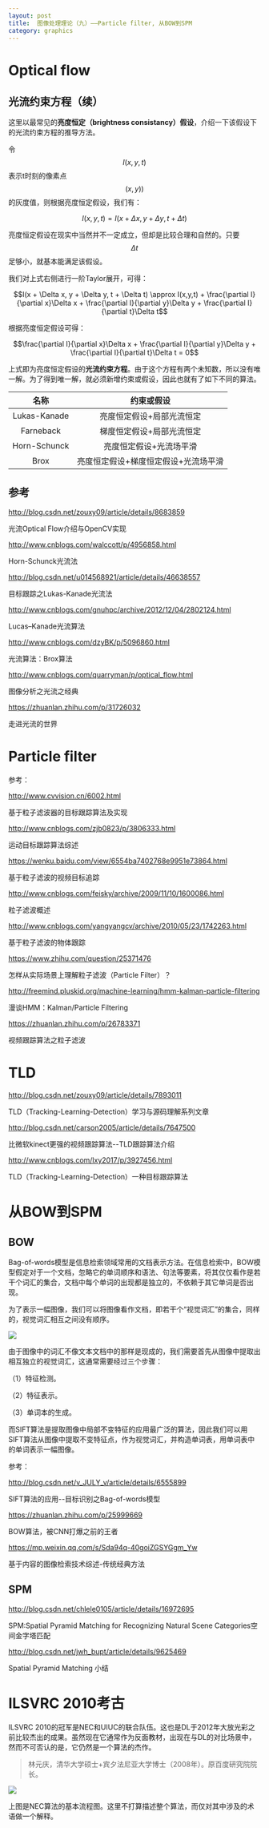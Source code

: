 ```yaml
---
layout: post
title:  图像处理理论（九）——Particle filter, 从BOW到SPM
category: graphics 
---
```


# Optical flow

## 光流约束方程（续）

这里以最常见的**亮度恒定（brightness consistancy）假设**，介绍一下该假设下的光流约束方程的推导方法。

令$$I(x,y,t)$$表示t时刻的像素点$$(x,y))$$的灰度值，则根据亮度恒定假设，我们有：

$$I(x,y,t) = I(x + \Delta x, y + \Delta y, t + \Delta t)$$

亮度恒定假设在现实中当然并不一定成立，但却是比较合理和自然的。只要$$\Delta t$$足够小，就基本能满足该假设。

我们对上式右侧进行一阶Taylor展开，可得：

$$I(x + \Delta x, y + \Delta y, t + \Delta t) \approx I(x,y,t) + \frac{\partial I}{\partial x}\Delta x + \frac{\partial I}{\partial y}\Delta y + \frac{\partial I}{\partial t}\Delta t$$

根据亮度恒定假设可得：

$$\frac{\partial I}{\partial x}\Delta x + \frac{\partial I}{\partial y}\Delta y + \frac{\partial I}{\partial t}\Delta t = 0$$

上式即为亮度恒定假设的**光流约束方程**。由于这个方程有两个未知数，所以没有唯一解。为了得到唯一解，就必须新增约束或假设，因此也就有了如下不同的算法。

| 名称 | 约束或假设 |
|:--:|:--:|
| Lukas-Kanade | 亮度恒定假设+局部光流恒定 |
| Farneback | 梯度恒定假设+局部光流恒定 |
| Horn-Schunck | 亮度恒定假设+光流场平滑 |
| Brox | 亮度恒定假设+梯度恒定假设+光流场平滑 |

## 参考

http://blog.csdn.net/zouxy09/article/details/8683859

光流Optical Flow介绍与OpenCV实现

http://www.cnblogs.com/walccott/p/4956858.html

Horn-Schunck光流法

http://blog.csdn.net/u014568921/article/details/46638557

目标跟踪之Lukas-Kanade光流法

http://www.cnblogs.com/gnuhpc/archive/2012/12/04/2802124.html

Lucas–Kanade光流算法

http://www.cnblogs.com/dzyBK/p/5096860.html

光流算法：Brox算法

http://www.cnblogs.com/quarryman/p/optical_flow.html

图像分析之光流之经典

https://zhuanlan.zhihu.com/p/31726032

走进光流的世界

# Particle filter




参考：

http://www.cvvision.cn/6002.html

基于粒子滤波器的目标跟踪算法及实现

http://www.cnblogs.com/zjb0823/p/3806333.html

运动目标跟踪算法综述

https://wenku.baidu.com/view/6554ba7402768e9951e73864.html

基于粒子滤波的视频目标追踪

http://www.cnblogs.com/feisky/archive/2009/11/10/1600086.html

粒子滤波概述

http://www.cnblogs.com/yangyangcv/archive/2010/05/23/1742263.html

基于粒子滤波的物体跟踪

https://www.zhihu.com/question/25371476

怎样从实际场景上理解粒子滤波（Particle Filter）？

http://freemind.pluskid.org/machine-learning/hmm-kalman-particle-filtering

漫谈HMM：Kalman/Particle Filtering

https://zhuanlan.zhihu.com/p/26783371

视频跟踪算法之粒子滤波

# TLD

http://blog.csdn.net/zouxy09/article/details/7893011

TLD（Tracking-Learning-Detection）学习与源码理解系列文章

http://blog.csdn.net/carson2005/article/details/7647500

比微软kinect更强的视频跟踪算法--TLD跟踪算法介绍

http://www.cnblogs.com/lxy2017/p/3927456.html

TLD（Tracking-Learning-Detection）一种目标跟踪算法

# 从BOW到SPM

## BOW

Bag-of-words模型是信息检索领域常用的文档表示方法。在信息检索中，BOW模型假定对于一个文档，忽略它的单词顺序和语法、句法等要素，将其仅仅看作是若干个词汇的集合，文档中每个单词的出现都是独立的，不依赖于其它单词是否出现。

为了表示一幅图像，我们可以将图像看作文档，即若干个“视觉词汇”的集合，同样的，视觉词汇相互之间没有顺序。

![](/images/article/cv_bow.jpg)

由于图像中的词汇不像文本文档中的那样是现成的，我们需要首先从图像中提取出相互独立的视觉词汇，这通常需要经过三个步骤：

（1）特征检测。

（2）特征表示。

（3）单词本的生成。

而SIFT算法是提取图像中局部不变特征的应用最广泛的算法，因此我们可以用SIFT算法从图像中提取不变特征点，作为视觉词汇，并构造单词表，用单词表中的单词表示一幅图像。

参考：

http://blog.csdn.net/v_JULY_v/article/details/6555899

SIFT算法的应用--目标识别之Bag-of-words模型

https://zhuanlan.zhihu.com/p/25999669

BOW算法，被CNN打爆之前的王者

https://mp.weixin.qq.com/s/Sda94q-40goiZGSYGgm_Yw

基于内容的图像检索技术综述-传统经典方法

## SPM

http://blog.csdn.net/chlele0105/article/details/16972695

SPM:Spatial Pyramid Matching for Recognizing Natural Scene Categories空间金字塔匹配

http://blog.csdn.net/jwh_bupt/article/details/9625469

Spatial Pyramid Matching 小结

# ILSVRC 2010考古

ILSVRC 2010的冠军是NEC和UIUC的联合队伍。这也是DL于2012年大放光彩之前比较杰出的成果。虽然现在它通常作为反面教材，出现在与DL的对比场景中，然而不可否认的是，它仍然是一个算法的杰作。

>林元庆，清华大学硕士+宾夕法尼亚大学博士（2008年）。原百度研究院院长。

![](/images/article/ILSVRC_2010.png)

上图是NEC算法的基本流程图。这里不打算描述整个算法，而仅对其中涉及的术语做一个解释。

